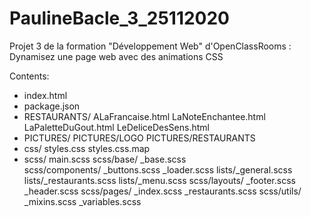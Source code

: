 # PaulineBacle_3_25112020
Projet 3 de la formation "Développement Web" d'OpenClassRooms : Dynamisez une page web avec des animations CSS 


Contents:
- index.html
- package.json
- RESTAURANTS/
   ALaFrancaise.html LaNoteEnchantee.html LaPaletteDuGout.html LeDeliceDesSens.html
- PICTURES/
  PICTURES/LOGO
  PICTURES/RESTAURANTS
- css/
   styles.css styles.css.map
- scss/
   main.scss
  scss/base/
   _base.scss    
  scss/components/
   _buttons.scss _loader.scss lists/_general.scss lists/_restaurants.scss lists/_menu.scss
  scss/layouts/
   _footer.scss _header.scss
  scss/pages/
   _index.scss _restaurants.scss
  scss/utils/
   _mixins.scss _variables.scss


